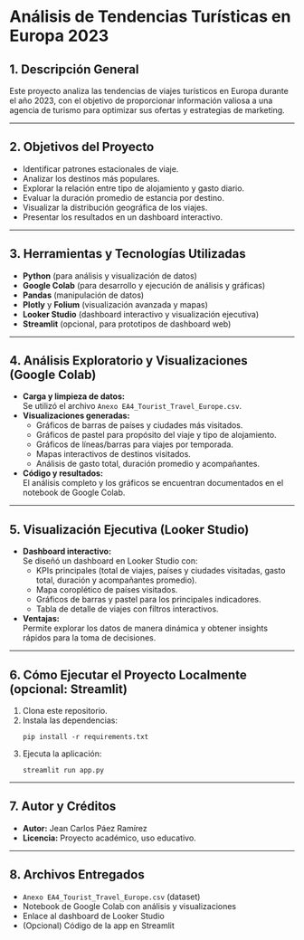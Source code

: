 # Análisis de Tendencias Turísticas en Europa 2023

## 1. Descripción General
Este proyecto analiza las tendencias de viajes turísticos en Europa durante el año 2023, con el objetivo de proporcionar información valiosa a una agencia de turismo para optimizar sus ofertas y estrategias de marketing.

---

## 2. Objetivos del Proyecto
- Identificar patrones estacionales de viaje.
- Analizar los destinos más populares.
- Explorar la relación entre tipo de alojamiento y gasto diario.
- Evaluar la duración promedio de estancia por destino.
- Visualizar la distribución geográfica de los viajes.
- Presentar los resultados en un dashboard interactivo.

---

## 3. Herramientas y Tecnologías Utilizadas
- **Python** (para análisis y visualización de datos)
- **Google Colab** (para desarrollo y ejecución de análisis y gráficas)
- **Pandas** (manipulación de datos)
- **Plotly** y **Folium** (visualización avanzada y mapas)
- **Looker Studio** (dashboard interactivo y visualización ejecutiva)
- **Streamlit** (opcional, para prototipos de dashboard web)

---

## 4. Análisis Exploratorio y Visualizaciones (Google Colab)
- **Carga y limpieza de datos:**  
  Se utilizó el archivo `Anexo EA4_Tourist_Travel_Europe.csv`.
- **Visualizaciones generadas:**
  - Gráficos de barras de países y ciudades más visitados.
  - Gráficos de pastel para propósito del viaje y tipo de alojamiento.
  - Gráficos de líneas/barras para viajes por temporada.
  - Mapas interactivos de destinos visitados.
  - Análisis de gasto total, duración promedio y acompañantes.
- **Código y resultados:**  
  El análisis completo y los gráficos se encuentran documentados en el notebook de Google Colab.

---

## 5. Visualización Ejecutiva (Looker Studio)
- **Dashboard interactivo:**  
  Se diseñó un dashboard en Looker Studio con:
  - KPIs principales (total de viajes, países y ciudades visitadas, gasto total, duración y acompañantes promedio).
  - Mapa coroplético de países visitados.
  - Gráficos de barras y pastel para los principales indicadores.
  - Tabla de detalle de viajes con filtros interactivos.
- **Ventajas:**  
  Permite explorar los datos de manera dinámica y obtener insights rápidos para la toma de decisiones.

---

## 6. Cómo Ejecutar el Proyecto Localmente (opcional: Streamlit)
1. Clona este repositorio.
2. Instala las dependencias:  
   ```
   pip install -r requirements.txt
   ```
3. Ejecuta la aplicación:  
   ```
   streamlit run app.py
   ```

---

## 7. Autor y Créditos
- **Autor:** Jean Carlos Páez Ramírez
- **Licencia:** Proyecto académico, uso educativo.

---

## 8. Archivos Entregados
- `Anexo EA4_Tourist_Travel_Europe.csv` (dataset)
- Notebook de Google Colab con análisis y visualizaciones
- Enlace al dashboard de Looker Studio
- (Opcional) Código de la app en Streamlit